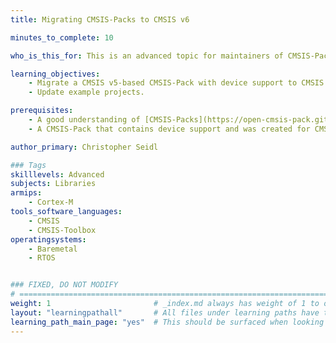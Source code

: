 ```yaml
---
title: Migrating CMSIS-Packs to CMSIS v6

minutes_to_complete: 10

who_is_this_for: This is an advanced topic for maintainers of CMSIS-Packs with device support.

learning_objectives: 
    - Migrate a CMSIS v5-based CMSIS-Pack with device support to CMSIS v6.
    - Update example projects.

prerequisites:
    - A good understanding of [CMSIS-Packs](https://open-cmsis-pack.github.io/Open-CMSIS-Pack-Spec/main/html/index.html).
    - A CMSIS-Pack that contains device support and was created for CMSIS v5.

author_primary: Christopher Seidl

### Tags
skilllevels: Advanced
subjects: Libraries
armips:
    - Cortex-M
tools_software_languages:
    - CMSIS
    - CMSIS-Toolbox
operatingsystems:
    - Baremetal
    - RTOS


### FIXED, DO NOT MODIFY
# ================================================================================
weight: 1                       # _index.md always has weight of 1 to order correctly
layout: "learningpathall"       # All files under learning paths have this same wrapper
learning_path_main_page: "yes"  # This should be surfaced when looking for related content. Only set for _index.md of learning path content.
---
```

